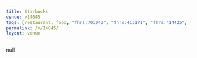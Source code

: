 ```yaml
---
title: Starbucks
venue: v14045
tags: [restaurant, food, "fhrs:701043", "fhrs:413171", "fhrs:414425", "fhrs:412689", "fhrs:294626", "fhrs:293794", "fhrs:293902", takeaway, "fhrs:293918", "fhrs:294257", "fhrs:293946", "fhrs:294003", "fhrs:446106", "fhrs:941383", "fhrs:695122"]
permalink: /v/14045/
layout: venue
---
```

null